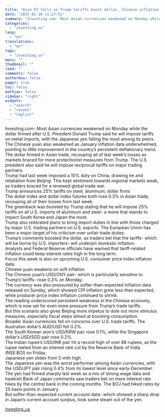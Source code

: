 ```yaml
---
title: "Asia FX falls as Trump tariffs boost dollar, Chinese inflation disappoints"
date: "2025-02-10 11:27:51"
summary: "Investing.com- Most Asian currencies weakened on Monday while the dollar firmed after U.S. President Donald Trump said he will impose tariffs on metal imports, with the Japanese yen falling the most among its peers. The Chinese yuan also weakened as January inflation data underwhelmed, pointing to little improvement in the..."
categories:
  - "investing_us"
lang:
  - "en"
translations:
  - "en"
tags:
  - "investing_us"
menu: ""
thumbnail: ""
lead: ""
comments: false
authorbox: false
pager: true
toc: false
mathjax: false
sidebar: "right"
widgets:
  - "search"
  - "recent"
  - "taglist"
---
```


Investing.com- Most Asian currencies weakened on Monday while the dollar firmed after U.S. President Donald Trump said he will impose tariffs on metal imports, with the Japanese yen falling the most among its peers.   
The Chinese yuan also weakened as January inflation data underwhelmed, pointing to little improvement in the country’s persistent deflationary trend.   
The dollar firmed in Asian trade, recouping all of last week’s losses as markets braced for more protectionist measures from Trump. The U.S. president also said he will impose reciprocal tariffs on major trading partners.  
Trump had last week imposed a 10% duty on China, drawing ire and retaliation from Beijing. This kept sentiment towards regional markets weak, as traders braced for a renewed global trade war.   
Trump announces 25% tariffs on steel, aluminum; dollar firms   
The dollar index and dollar index futures both rose 0.3% in Asian trade, recouping all of their losses from last week.   
The greenback was boosted by Trump stating that he will impose 25% tariffs on all U.S. imports of aluminum and steel- a move that stands to impact South Korea and Japan the most.  
Trump also reiterated plans to bring import duties in line with those charged by major U.S. trading partners on U.S. exports. The European Union has been a major target of his criticism over unfair trade duties.   
Trump’s comments boosted the dollar, as traders bet that the tariffs- which will be borne by U.S. importers- will underpin domestic inflation.  
Analysts and Federal Reserve officials have warned that tariff-related inflation could keep interest rates high in the long term.   
Focus this week is also on upcoming U.S. consumer price index inflation data.   
Chinese yuan weakens on soft inflation  
The Chinese yuan’s USD/CNY pair- which is particularly sensitive to Trump’s tariffs- rose 0.3% on Monday.  
The currency was also pressured by softer-than-expected inflation data released on Sunday, which showed CPI inflation grew less than expected, while producer price index inflation continued to shrink.  
The reading underscored persistent weakness in the Chinese economy, which is now set for even more pressure from Trump’s trade tariffs.  
But this scenario also gives Beijing more impetus to dole out more stimulus measures, especially fiscal steps aimed at boosting consumption.   
Broader Asian currencies fell on concerns over U.S. trade tariffs. The Australian dollar’s AUD/USD fell 0.2%.   
The South Korean won’s USD/KRW pair rose 0.1%, while the Singapore dollar’s USD/SGD pair rose 0.2%.   
The Indian rupee’s USD/INR pair hit a record high of over 88 rupees, as the rupee reeled from an interest rate cut by the Reserve Bank of India (NSE:BOI) on Friday.   
Japanese yen slides from 2-mth high   
The Japanese yen was the worst performer among Asian currencies, with the USD/JPY pair rising 0.4% from its lowest level since early-December.  
The yen had firmed sharply last week as a mix of strong wage data and hawkish Bank of Japan comments saw traders bet on more interest rate hikes by the central bank in the coming months. The BOJ had hiked rates by 25 basis points in January.  
But softer-than-expected current account data- which showed a sharp drop in Japan’s current account surplus, took some steam out of the yen.

[investing_us](https://www.investing.com/news/forex-news/asia-fx-falls-as-trump-tariffs-boost-dollar-chinese-inflation-disappoints-3857980)

